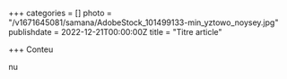 +++
categories = []
photo = "/v1671645081/samana/AdobeStock_101499133-min_yztowo_noysey.jpg"
publishdate = 2022-12-21T00:00:00Z
title = "Titre article"

+++
Conteu

nu